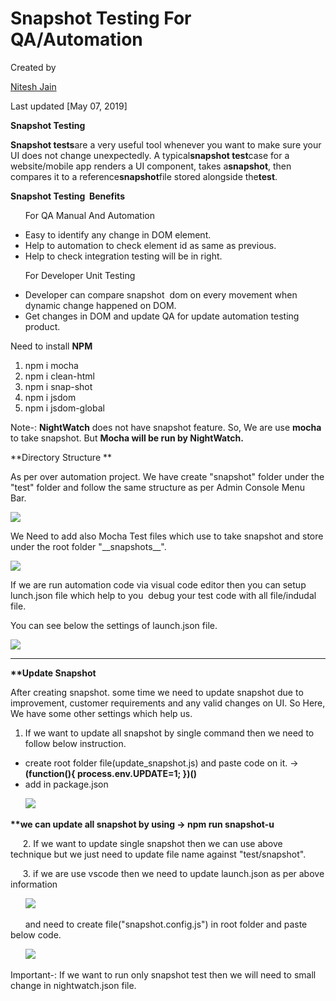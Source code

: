 Snapshot Testing For QA/Automation
==================================

Created by

[Nitesh Jain](/wiki/people/5a729775d5ee0c250738ca27?ref=confluence&src=profilecard)

Last updated [May 07, 2019]

**Snapshot Testing**

**Snapshot tests**are a very useful tool whenever you want to make sure your UI does not change unexpectedly. A typical**snapshot test**case for a website/mobile app renders a UI component, takes a**snapshot**, then compares it to a reference**snapshot**file stored alongside the**test**.

**Snapshot Testing  Benefits**

      For QA Manual And Automation

*   Easy to identify any change in DOM element.
*   Help to automation to check element id as same as previous.
*   Help to check integration testing will be in right.

      For Developer Unit Testing

*   Developer can compare snapshot  dom on every movement when dynamic change happened on DOM.
*   Get changes in DOM and update QA for update automation testing product.

Need to install **NPM**

1.  npm i mocha
2.  npm i clean-html
3.  npm i snap-shot
4.  npm i jsdom
5.  npm i jsdom-global

Note-: **NightWatch** does not have snapshot feature. So, We are use **mocha** to take snapshot. But **Mocha will be run by NightWatch.**

**Directory Structure **

As per over automation project. We have create "snapshot" folder under the "test" folder and follow the same structure as per Admin Console Menu Bar. 

![](https://drive.google.com/file/d/1mbYN0X7iSU7iM2FUamaKk5KEQfn0ptGg/view?width=236&height=400)

We Need to add also Mocha Test files which use to take snapshot and store under the root folder "\_\_snapshots\_\_".

![](https://drive.google.com/open?id=16-fplNmnTCcOepdvoOdA9DSslsnl_Flt)

If we are run automation code via visual code editor then you can setup lunch.json file which help to you  debug your test code with all file/indudal file.

You can see below the settings of launch.json file.

![](https://drive.google.com/open?id=1JEFIdasArk6FW-6fOjiO6LAa3wWiE-Vc&width=589&height=400)

* * *

**\*\*Update Snapshot**

After creating snapshot. some time we need to update snapshot due to improvement, customer requirements and any valid changes on UI. So Here, We have some other settings which help us.

1.  If we want to update all snapshot by single command then we need to follow below instruction.

*   create root folder file(update\_snapshot.js) and paste code on it. → **(function(){ process.env.UPDATE\=1; })()**
*   add in package.json

      ![](https://drive.google.com/open?id=1fcxjQW9VWC7ck2RQL4b22vf9xCMCUG-I) 

**\*\*we can update all snapshot by using → npm run snapshot-u**

     2. If we want to update single snapshot then we can use above technique but we just need to update file name against "test/snapshot".

     3. if we are use vscode then we need to update launch.json as per above information 

      ![](https://drive.google.com/open?id=1A4JFIISkBl74kp0A_RVCVeEsLG1-iWvL)

      and need to create file("snapshot.config.js") in root folder and paste below code.

      ![](https://drive.google.com/open?id=15mttRGY7D-3RlZBGzH8eN429LUQOMdV9)

Important-: If we want to run only snapshot test then we will need to small change in nightwatch.json file.
